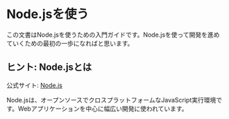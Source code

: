 # Node.jsを使う

この文書はNode.jsを使うための入門ガイドです。Node.jsを使って開発を進めていくための最初の一歩になればと思います。

## ヒント: Node.jsとは

公式サイト: [Node.js](https://nodejs.org/ja/)

Node.jsは、オープンソースでクロスプラットフォームなJavaScript実行環境です。Webアプリケーションを中心に幅広い開発に使われています。
